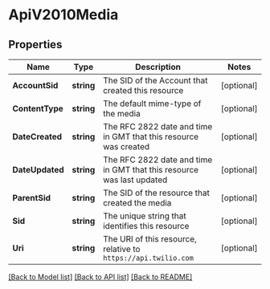 # ApiV2010Media

## Properties

Name | Type | Description | Notes
------------ | ------------- | ------------- | -------------
**AccountSid** | **string** | The SID of the Account that created this resource |[optional] 
**ContentType** | **string** | The default mime-type of the media |[optional] 
**DateCreated** | **string** | The RFC 2822 date and time in GMT that this resource was created |[optional] 
**DateUpdated** | **string** | The RFC 2822 date and time in GMT that this resource was last updated |[optional] 
**ParentSid** | **string** | The SID of the resource that created the media |[optional] 
**Sid** | **string** | The unique string that identifies this resource |[optional] 
**Uri** | **string** | The URI of this resource, relative to `https://api.twilio.com` |[optional] 

[[Back to Model list]](../README.md#documentation-for-models) [[Back to API list]](../README.md#documentation-for-api-endpoints) [[Back to README]](../README.md)


